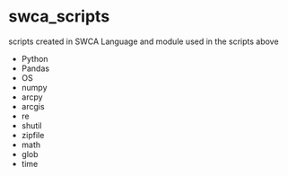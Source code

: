 # swca_scripts
scripts created in SWCA
Language and module used in the scripts above
- Python
- Pandas
- OS
- numpy
- arcpy
- arcgis
- re
- shutil
- zipfile
- math
- glob
- time
